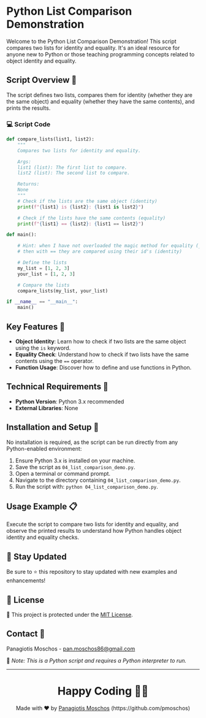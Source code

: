 # Python List Comparison Demonstration

Welcome to the Python List Comparison Demonstration! This script compares two lists for identity and equality. It's an ideal resource for anyone new to Python or those teaching programming concepts related to object identity and equality.

## Script Overview 📘

The script defines two lists, compares them for identity (whether they are the same object) and equality (whether they have the same contents), and prints the results.

### :computer: Script Code

```python
def compare_lists(list1, list2):
    """
    Compares two lists for identity and equality.

    Args:
    list1 (list): The first list to compare.
    list2 (list): The second list to compare.

    Returns:
    None
    """
    # Check if the lists are the same object (identity)
    print(f"{list1} is {list2}: {list1 is list2}")

    # Check if the lists have the same contents (equality)
    print(f"{list1} == {list2}: {list1 == list2}")

def main():

    # Hint: when I have not overloaded the magic method for equality (__eq__()) 
    # then with == they are compared using their id's (identity)

    # Define the lists
    my_list = [1, 2, 3]
    your_list = [1, 2, 3]

    # Compare the lists
    compare_lists(my_list, your_list)

if __name__ == "__main__":
    main()
```

## Key Features 🌟

- **Object Identity**: Learn how to check if two lists are the same object using the `is` keyword.
- **Equality Check**: Understand how to check if two lists have the same contents using the `==` operator.
- **Function Usage**: Discover how to define and use functions in Python.

## Technical Requirements 🔧

- **Python Version**: Python 3.x recommended
- **External Libraries**: None

## Installation and Setup 🚀

No installation is required, as the script can be run directly from any Python-enabled environment:

1. Ensure Python 3.x is installed on your machine.
2. Save the script as `04_list_comparison_demo.py`.
3. Open a terminal or command prompt.
4. Navigate to the directory containing `04_list_comparison_demo.py`.
5. Run the script with: `python 04_list_comparison_demo.py`.

## Usage Example 📋

Execute the script to compare two lists for identity and equality, and observe the printed results to understand how Python handles object identity and equality checks.

## 📢 Stay Updated

Be sure to ⭐ this repository to stay updated with new examples and enhancements!

## 📄 License
🔐 This project is protected under the [MIT License](https://mit-license.org/).


## Contact 📧
Panagiotis Moschos - pan.moschos86@gmail.com

🔗 *Note: This is a Python script and requires a Python interpreter to run.*

---
<h1 align=center>Happy Coding 👨‍💻 </h1>

<p align="center">
  Made with ❤️ by 
  <a href="https://www.linkedin.com/in/panagiotis-moschos" target="_blank">
  Panagiotis Moschos</a> (https://github.com/pmoschos)
</p>
